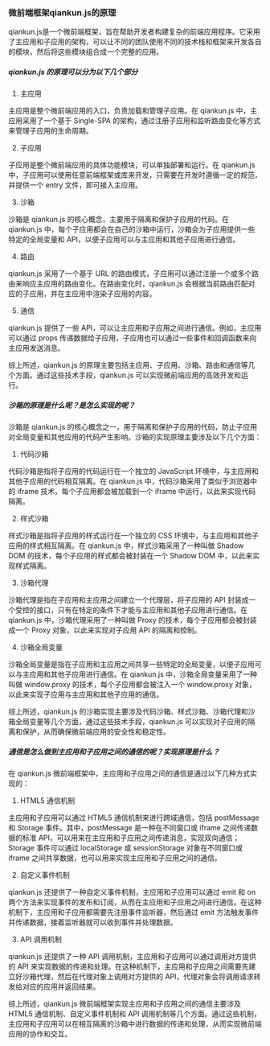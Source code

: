 ### 微前端框架qiankun.js的原理

qiankun.js是一个微前端框架，旨在帮助开发者构建复杂的前端应用程序。它采用了主应用和子应用的架构，可以让不同的团队使用不同的技术栈和框架来开发各自的模块，然后将这些模块组合成一个完整的应用。

##### qiankun.js 的原理可以分为以下几个部分

1. 主应用

主应用是整个微前端应用的入口，负责加载和管理子应用。在 qiankun.js 中，主应用采用了一个基于 Single-SPA 的架构，通过注册子应用和监听路由变化等方式来管理子应用的生命周期。

2. 子应用

子应用是整个微前端应用的具体功能模块，可以单独部署和运行。在 qiankun.js 中，子应用可以使用任意前端框架或库来开发，只需要在开发时遵循一定的规范，并提供一个 entry 文件，即可接入主应用。

3. 沙箱

沙箱是 qiankun.js 的核心概念，主要用于隔离和保护子应用的代码。在 qiankun.js 中，每个子应用都会在自己的沙箱中运行，沙箱会为子应用提供一些特定的全局变量和 API，以便子应用可以与主应用和其他子应用进行通信。

4. 路由

qiankun.js 采用了一个基于 URL 的路由模式，子应用可以通过注册一个或多个路由来响应主应用的路由变化。在路由变化时，qiankun.js 会根据当前路由匹配对应的子应用，并在主应用中渲染子应用的内容。

5. 通信

qiankun.js 提供了一些 API，可以让主应用和子应用之间进行通信。例如，主应用可以通过 props 传递数据给子应用，子应用也可以通过一些事件和回调函数来向主应用发送消息。

综上所述，qiankun.js 的原理主要包括主应用、子应用、沙箱、路由和通信等几个方面。通过这些技术手段，qiankun.js 可以实现微前端应用的高效开发和运行。



##### 沙箱的原理是什么呢？是怎么实现的呢？

沙箱是 qiankun.js 的核心概念之一，用于隔离和保护子应用的代码，防止子应用对全局变量和其他应用的代码产生影响。沙箱的实现原理主要涉及以下几个方面：

1. 代码沙箱

代码沙箱是指将子应用的代码运行在一个独立的 JavaScript 环境中，与主应用和其他子应用的代码相互隔离。在 qiankun.js 中，代码沙箱采用了类似于浏览器中的 iframe 技术，每个子应用都会被加载到一个 iframe 中运行，以此来实现代码隔离。

2. 样式沙箱

样式沙箱是指将子应用的样式运行在一个独立的 CSS 环境中，与主应用和其他子应用的样式相互隔离。在 qiankun.js 中，样式沙箱采用了一种叫做 Shadow DOM 的技术，每个子应用的样式都会被封装在一个 Shadow DOM 中，以此来实现样式隔离。

3. 沙箱代理

沙箱代理是指在子应用和主应用之间建立一个代理层，将子应用的 API 封装成一个受控的接口，只有在特定的条件下才能与主应用和其他子应用进行通信。在 qiankun.js 中，沙箱代理采用了一种叫做 Proxy 的技术，每个子应用都会被封装成一个 Proxy 对象，以此来实现对子应用 API 的隔离和控制。

4. 沙箱全局变量

沙箱全局变量是指在子应用和主应用之间共享一些特定的全局变量，以便子应用可以与主应用和其他子应用进行通信。在 qiankun.js 中，沙箱全局变量采用了一种叫做 window.proxy 的技术，每个子应用都会被注入一个 window.proxy 对象，以此来实现子应用与主应用和其他子应用的通信。

综上所述，qiankun.js 的沙箱实现主要涉及代码沙箱、样式沙箱、沙箱代理和沙箱全局变量等几个方面，通过这些技术手段，qiankun.js 可以实现对子应用的隔离和保护，从而确保微前端应用的安全性和稳定性。



##### 通信是怎么做到主应用和子应用之间的通信的呢？实现原理是什么？

在 qiankun.js 微前端框架中，主应用和子应用之间的通信是通过以下几种方式实现的：

1. HTML5 通信机制

主应用和子应用可以通过 HTML5 通信机制来进行跨域通信，包括 postMessage 和 Storage 事件。其中，postMessage 是一种在不同窗口或 iframe 之间传递数据的标准 API，可以用来在主应用和子应用之间传递消息，实现双向通信；Storage 事件可以通过 localStorage 或 sessionStorage 对象在不同窗口或 iframe 之间共享数据，也可以用来实现主应用和子应用之间的通信。

2. 自定义事件机制

qiankun.js 还提供了一种自定义事件机制，主应用和子应用可以通过 emit 和 on 两个方法来实现事件的发布和订阅，从而在主应用和子应用之间进行通信。在这种机制下，主应用和子应用都需要先注册事件监听器，然后通过 emit 方法触发事件并传递数据，接着监听器就可以收到事件并处理数据。

3. API 调用机制

qiankun.js 还提供了一种 API 调用机制，主应用和子应用可以通过调用对方提供的 API 来实现数据的传递和处理。在这种机制下，主应用和子应用之间需要先建立好沙箱代理，然后在代理对象上调用对方提供的 API，代理对象会将调用请求转发给对应的应用并返回结果。

综上所述，qiankun.js 微前端框架实现主应用和子应用之间的通信主要涉及 HTML5 通信机制、自定义事件机制和 API 调用机制等几个方面。通过这些机制，主应用和子应用可以在相互隔离的沙箱中进行数据的传递和处理，从而实现微前端应用的协作和交互。